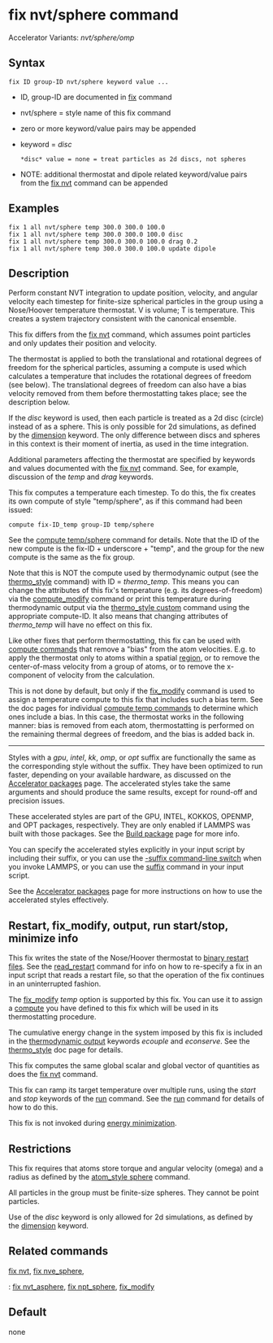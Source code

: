 # fix nvt/sphere command

Accelerator Variants: *nvt/sphere/omp*

## Syntax

    fix ID group-ID nvt/sphere keyword value ...

-   ID, group-ID are documented in [fix](fix) command

-   nvt/sphere = style name of this fix command

-   zero or more keyword/value pairs may be appended

-   keyword = *disc*

        *disc* value = none = treat particles as 2d discs, not spheres

-   NOTE: additional thermostat and dipole related keyword/value pairs
    from the [fix nvt](fix_nh) command can be appended

## Examples

``` LAMMPS
fix 1 all nvt/sphere temp 300.0 300.0 100.0
fix 1 all nvt/sphere temp 300.0 300.0 100.0 disc
fix 1 all nvt/sphere temp 300.0 300.0 100.0 drag 0.2
fix 1 all nvt/sphere temp 300.0 300.0 100.0 update dipole
```

## Description

Perform constant NVT integration to update position, velocity, and
angular velocity each timestep for finite-size spherical particles in
the group using a Nose/Hoover temperature thermostat. V is volume; T is
temperature. This creates a system trajectory consistent with the
canonical ensemble.

This fix differs from the [fix nvt](fix_nh) command, which assumes point
particles and only updates their position and velocity.

The thermostat is applied to both the translational and rotational
degrees of freedom for the spherical particles, assuming a compute is
used which calculates a temperature that includes the rotational degrees
of freedom (see below). The translational degrees of freedom can also
have a bias velocity removed from them before thermostatting takes
place; see the description below.

If the *disc* keyword is used, then each particle is treated as a 2d
disc (circle) instead of as a sphere. This is only possible for 2d
simulations, as defined by the [dimension](dimension) keyword. The only
difference between discs and spheres in this context is their moment of
inertia, as used in the time integration.

Additional parameters affecting the thermostat are specified by keywords
and values documented with the [fix nvt](fix_nh) command. See, for
example, discussion of the *temp* and *drag* keywords.

This fix computes a temperature each timestep. To do this, the fix
creates its own compute of style \"temp/sphere\", as if this command had
been issued:

``` LAMMPS
compute fix-ID_temp group-ID temp/sphere
```

See the [compute temp/sphere](compute_temp_sphere) command for details.
Note that the ID of the new compute is the fix-ID + underscore +
\"temp\", and the group for the new compute is the same as the fix
group.

Note that this is NOT the compute used by thermodynamic output (see the
[thermo_style](thermo_style) command) with ID = *thermo_temp*. This
means you can change the attributes of this fix\'s temperature (e.g. its
degrees-of-freedom) via the [compute_modify](compute_modify) command or
print this temperature during thermodynamic output via the [thermo_style
custom](thermo_style) command using the appropriate compute-ID. It also
means that changing attributes of *thermo_temp* will have no effect on
this fix.

Like other fixes that perform thermostatting, this fix can be used with
[compute commands](compute) that remove a \"bias\" from the atom
velocities. E.g. to apply the thermostat only to atoms within a spatial
[region](region), or to remove the center-of-mass velocity from a group
of atoms, or to remove the x-component of velocity from the calculation.

This is not done by default, but only if the [fix_modify](fix_modify)
command is used to assign a temperature compute to this fix that
includes such a bias term. See the doc pages for individual [compute
temp commands](compute) to determine which ones include a bias. In this
case, the thermostat works in the following manner: bias is removed from
each atom, thermostatting is performed on the remaining thermal degrees
of freedom, and the bias is added back in.

------------------------------------------------------------------------

Styles with a *gpu*, *intel*, *kk*, *omp*, or *opt* suffix are
functionally the same as the corresponding style without the suffix.
They have been optimized to run faster, depending on your available
hardware, as discussed on the [Accelerator packages](Speed_packages)
page. The accelerated styles take the same arguments and should produce
the same results, except for round-off and precision issues.

These accelerated styles are part of the GPU, INTEL, KOKKOS, OPENMP, and
OPT packages, respectively. They are only enabled if LAMMPS was built
with those packages. See the [Build package](Build_package) page for
more info.

You can specify the accelerated styles explicitly in your input script
by including their suffix, or you can use the [-suffix command-line
switch](Run_options) when you invoke LAMMPS, or you can use the
[suffix](suffix) command in your input script.

See the [Accelerator packages](Speed_packages) page for more
instructions on how to use the accelerated styles effectively.

## Restart, fix_modify, output, run start/stop, minimize info

This fix writes the state of the Nose/Hoover thermostat to [binary
restart files](restart). See the [read_restart](read_restart) command
for info on how to re-specify a fix in an input script that reads a
restart file, so that the operation of the fix continues in an
uninterrupted fashion.

The [fix_modify](fix_modify) *temp* option is supported by this fix. You
can use it to assign a [compute](compute) you have defined to this fix
which will be used in its thermostatting procedure.

The cumulative energy change in the system imposed by this fix is
included in the [thermodynamic output](thermo_style) keywords *ecouple*
and *econserve*. See the [thermo_style](thermo_style) doc page for
details.

This fix computes the same global scalar and global vector of quantities
as does the [fix nvt](fix_nh) command.

This fix can ramp its target temperature over multiple runs, using the
*start* and *stop* keywords of the [run](run) command. See the
[run](run) command for details of how to do this.

This fix is not invoked during [energy minimization](minimize).

## Restrictions

This fix requires that atoms store torque and angular velocity (omega)
and a radius as defined by the [atom_style sphere](atom_style) command.

All particles in the group must be finite-size spheres. They cannot be
point particles.

Use of the *disc* keyword is only allowed for 2d simulations, as defined
by the [dimension](dimension) keyword.

## Related commands

[fix nvt](fix_nh), [fix nve_sphere](fix_nve_sphere),

:   [fix nvt_asphere](fix_nvt_asphere), [fix
    npt_sphere](fix_npt_sphere), [fix_modify](fix_modify)

## Default

none

